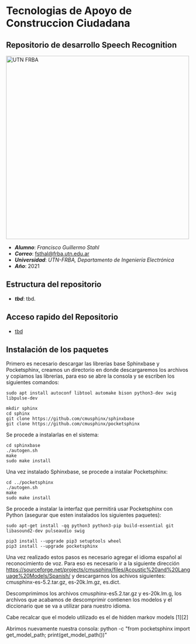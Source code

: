 # Tecnologias de Apoyo de Construccion Ciudadana
## Repositorio de desarrollo Speech Recognition

<img src="https://www.frba.utn.edu.ar/wp-content/uploads/2016/08/logo-utn.ba-horizontal-e1471367724904.jpg" alt="UTN FRBA" width="500"/>

* ***Alumno***: *Francisco Guillermo Stahl*
* ***Correo***: fsthal@frba.utn.edu.ar
* ***Universidad***: *UTN-FRBA, Departamento de Ingeniería Electrónica*
* ***Año***: 2021

## Estructura del repositorio

* ***tbd***: tbd.

## Acceso rapido del Repositorio

* [tbd](tbd)

## Instalación de los paquetes

Primero es necesario descargar las librerías base Sphinxbase y Pocketsphinx, creamos un directorio en donde descargaremos los archivos y copiamos las librerías, para eso se abre la consola y se escriben los siguientes comandos:

```console
sudo apt install autoconf libtool automake bison python3-dev swig libpulse-dev

mkdir sphinx
cd sphinx
git clone https://github.com/cmusphinx/sphinxbase
git clone https://github.com/cmusphinx/pocketsphinx
```
Se procede a instalarlas en el sistema:

```console
cd sphinxbase
./autogen.sh
make
sudo make install
```

Una vez instalado Sphinxbase, se procede a instalar Pocketsphinx:

```console
cd ../pocketsphinx
./autogen.sh
make
sudo make install
```

Se procede a instalar la interfaz que permitirá usar Pocketsphinx con Python (asegurar que esten instalados los siguientes paquetes):

```console
sudo apt-get install -qq python3 python3-pip build-essential git libasound2-dev pulseaudio swig

pip3 install --upgrade pip3 setuptools wheel
pip3 install --upgrade pocketsphinx
```
Una vez realizado estos pasos es necesario agregar el idioma español al reconocimiento de voz. Para eso es necesario ir a la siguiente dirección https://sourceforge.net/projects/cmusphinx/files/Acoustic%20and%20Language%20Models/Spanish/ y descargarnos los achivos siguientes: cmusphinx-es-5.2.tar.gz, es-20k.lm.gz, es.dict.

Descomprimimos los archivos cmusphinx-es5.2.tar.gz y es-20k.lm.g, los archivos que acabamos de descomprimir contienen los modelos y el diccionario que se va a utilizar para nuestro idioma.

Cabe recalcar que el modelo utilizado es el de hidden markov models [1][2]

Abrimos nuevamente nuestra consola:
python -c "from pocketsphinx import get_model_path; print(get_model_path())"

